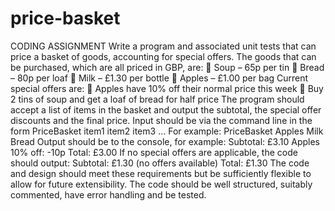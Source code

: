 # price-basket
CODING ASSIGNMENT
Write a program and associated unit tests that can price a basket of goods, accounting for special offers.
The goods that can be purchased, which are all priced in GBP, are:
 Soup – 65p per tin
 Bread – 80p per loaf
 Milk – £1.30 per bottle
 Apples – £1.00 per bag
Current special offers are:
 Apples have 10% off their normal price this week
 Buy 2 tins of soup and get a loaf of bread for half price
The program should accept a list of items in the basket and output the subtotal, the special offer discounts and the final price.
Input should be via the command line in the form PriceBasket item1 item2 item3 …
For example: PriceBasket Apples Milk Bread
Output should be to the console, for example:
Subtotal: £3.10
Apples 10% off: -10p
Total: £3.00
If no special offers are applicable, the code should output:
Subtotal: £1.30
(no offers available)
Total: £1.30
The code and design should meet these requirements but be sufficiently flexible to allow for future extensibility. The code should be well structured, suitably commented, have error handling and be tested.
